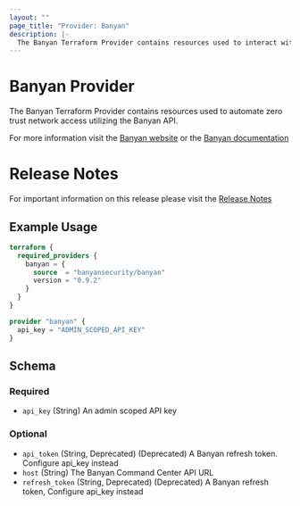 ```yaml
---
layout: ""
page_title: "Provider: Banyan"
description: |-
  The Banyan Terraform Provider contains resources used to interact with the Banyan API.
---
```


# Banyan Provider

The Banyan Terraform Provider contains resources used to automate zero trust network access utilizing the Banyan API.

For more information visit the [Banyan website](https://www.banyansecurity.io/) or the [Banyan documentation](https://docs.banyansecurity.io/docs/)

# Release Notes

For important information on this release please visit the [Release Notes](https://github.com/banyansecurity/terraform-provider-banyan/releases/tag/v0.9.2)

## Example Usage

```terraform
terraform {
  required_providers {
    banyan = {
      source  = "banyansecurity/banyan"
      version = "0.9.2"
    }
  }
}

provider "banyan" {
  api_key = "ADMIN_SCOPED_API_KEY"
}
```

<!-- schema generated by tfplugindocs -->
## Schema

### Required

- `api_key` (String) An admin scoped API key

### Optional

- `api_token` (String, Deprecated) (Deprecated) A Banyan refresh token. Configure api_key instead
- `host` (String) The Banyan Command Center API URL
- `refresh_token` (String, Deprecated) (Deprecated) A Banyan refresh token, Configure api_key instead
